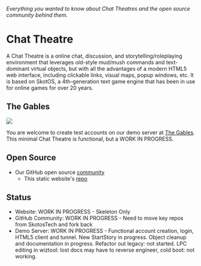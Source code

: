 *Everything you wanted to know about Chat Theatres and the open source community behind them.*

# Chat Theatre

A Chat Theatre is a online chat, discussion, and storytelling/roleplaying environment that leverages old-style mud/mush commands and text-dominant virtual objects, but with all the advantages of a modern HTML5 web interface, including clickable links, visual maps, popup windows, etc. It is based on SkotOS, a 4th-generation text game engine that has been in use for online games for over 20 years.

## The Gables

![](https://login.gables.chattheatre.com/assets/gables-small.jpg)

You are welcome to create test accounts on our demo server at [The Gables](https://gables.chattheatre.com). This minimal Chat Theatre is functional, but a WORK IN PROGRESS. 

## Open Source

* Our GitHub open source [community](https://github.com/ChatTheatre/)
   * This static website's [repo](https://github.com/ChatTheatre/www.ChatTheatre.com)

## Status

* Website: WORK IN PROGRESS - Skeleton Only
* GitHub Community: WORK IN PROGRESS - Need to move key repos from SkotosTech and fork back
* Demo Server: WORK IN PROGRESS - Functional account creation, login, HTML5 client and tunnel. New StartStory in progress. Object cleanup and documentation in progress. Refactor out legacy: not started. LPC editing in wiztool: lost docs may have to reverse engineer, cold boot: not working.
